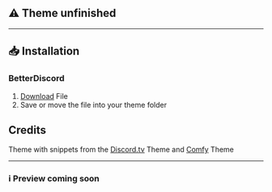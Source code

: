 ## ⚠ Theme unfinished
---
## 📥 Installation

### BetterDiscord

1. <a href="https://hypeddomi.github.io/BetterDiscordStuff/Themes/Dark/Dark.theme.css" download>Download</a> File
2. Save or move the file into your theme folder

## Credits

Theme with snippets from the [Discord.tv](https://betterdiscord.app/theme/Discord.tv) Theme and [Comfy](https://betterdiscord.app/theme/comfy) Theme

---
### ℹ Preview coming soon

